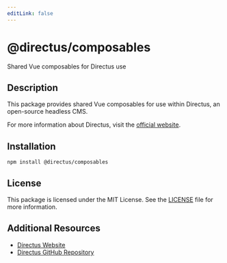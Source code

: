 ```yaml
---
editLink: false
---
```


# @directus/composables

Shared Vue composables for Directus use

## Description

This package provides shared Vue composables for use within Directus, an open-source headless CMS.

For more information about Directus, visit the [official website](https://directus.io).

## Installation

```shell
npm install @directus/composables
```

## License

This package is licensed under the MIT License. See the
[LICENSE](https://github.com/directus/directus/blob/main/packages/composables/license) file for more information.

## Additional Resources

- [Directus Website](https://directus.io)
- [Directus GitHub Repository](https://github.com/directus/directus)
